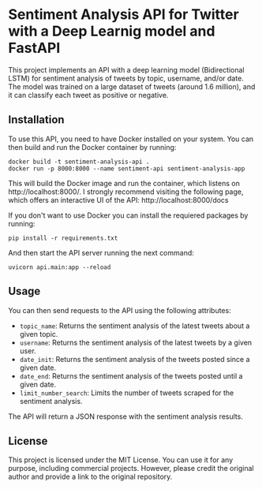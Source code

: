 # Sentiment Analysis API for Twitter with a Deep Learnig model and FastAPI

This project implements an API with a deep learning model (Bidirectional LSTM) for sentiment analysis of tweets by topic, username, and/or date. The model was trained on a large dataset of tweets (around 1.6 million), and it can classify each tweet as positive or negative.

## Installation

To use this API, you need to have Docker installed on your system. You can then build and run the Docker container by running:

```
docker build -t sentiment-analysis-api .
docker run -p 8000:8000 --name sentiment-api sentiment-analysis-app
```

This will build the Docker image and run the container, which listens on http://localhost:8000/. I strongly recommend visiting the following page, which offers an interactive UI of the API: http://localhost:8000/docs

If you don't want to use Docker you can install the requiered packages by running:

```
pip install -r requirements.txt
```

And then start the API server running the next command:

```
uvicorn api.main:app --reload
```

## Usage

You can then send requests to the API using the following attributes:

- `topic_name`: Returns the sentiment analysis of the latest tweets about a given topic.
- `username`: Returns the sentiment analysis of the latest tweets by a given user.
- `date_init`: Returns the sentiment analysis of the tweets posted since a given date.
- `date_end`: Returns the sentiment analysis of the tweets posted until a given date.
- `limit_number_search`: Limits the number of tweets scraped for the sentiment analysis.

The API will return a JSON response with the sentiment analysis results.

## License

This project is licensed under the MIT License. You can use it for any purpose, including commercial projects. However, please credit the original author and provide a link to the original repository.
